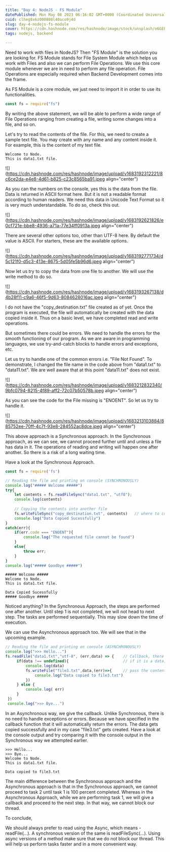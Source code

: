 ```yaml
---
title: "Day 4: NodeJS - FS Module"
datePublished: Mon May 08 2023 06:16:02 GMT+0000 (Coordinated Universal Time)
cuid: clheg8x6z000808l40aco9j4d
slug: day-4-nodejs-fs-module
cover: https://cdn.hashnode.com/res/hashnode/image/stock/unsplash/o6GEPQXnqMY/upload/7fe37080f4a3a5a3a9e09b483da00b56.jpeg
tags: nodejs, backend

---
```


Need to work with files in NodeJS? Then "FS Module" is the solution you are looking for. FS Module stands for File System Module which helps us work with Files and also we can perform File Operations. We use this core module whenever we are in need to perform any file operation. File Operations are especially required when Backend Development comes into the frame.

As FS Module is a core module, we just need to import it in order to use its functionalities.

```javascript
const fs = require("fs")
```

By writing the above statement, we will be able to perform a wide range of File Operations ranging from creating a file, writing some changes into a file, and so on.

Let's try to read the contents of the file. For this, we need to create a sample text file. You may create with any name and any content inside it. For example, this is the content of my text file.

```plaintext
Welcome to Node. 
This is data1.txt file.
```

![](https://cdn.hashnode.com/res/hashnode/image/upload/v1683192312221/8c6ce2da-e4e8-4d61-b825-c23c8565ba91.jpeg align="center")

As you can the numbers on the console, yes this is the data from the file. Data is returned in ASCII format here. But it is not a readable format according to human readers. We need this data in Unicode Text Format so it is very much understandable. To do so, check this out.

![](https://cdn.hashnode.com/res/hashnode/image/upload/v1683192621826/e0cf721e-bbe8-4936-a71a-77e34ff0913a.jpeg align="center")

There are several other options too, other than UTF-8 here. By default the value is ASCII. For starters, these are the available options.

![](https://cdn.hashnode.com/res/hashnode/image/upload/v1683192771734/d5c121f0-d5c3-413e-8675-5d05fe5b96d6.jpeg align="center")

Now let us try to copy the data from one file to another. We will use the write method to do so.

![](https://cdn.hashnode.com/res/hashnode/image/upload/v1683193267138/d4b28f11-c9a6-46f5-9d63-8084628016ac.jpeg align="center")

I do not have the "copy\_destination.txt" file created as of yet. Once the program is executed, the file will automatically be created with the data copied inside it. Thus on a basic level, we have completed read and write operations.

But sometimes there could be errors. We need to handle the errors for the smooth functioning of our program. As we are aware in programming languages, we use try-and-catch blocks to handle errors and exceptions, etc.

Let us try to handle one of the common errors i.e. "File Not Found". To demonstrate, I changed the file name in the code above from "data1.txt" to "data11.txt". We are well aware that at this point "data11.txt" does not exist.

![](https://cdn.hashnode.com/res/hashnode/image/upload/v1683212832340/9bfc0794-8215-4f89-aff2-72c07b50578b.jpeg align="center")

As you can see the code for the File missing is "ENOENT". So let us try to handle it.

![](https://cdn.hashnode.com/res/hashnode/image/upload/v1683213103884/885752ee-70ff-4c7f-93e8-284552ac8dce.jpeg align="center")

This above approach is a Synchronous approach. In the Synchronous approach, as we can see, we cannot proceed further until and unless a file has data in it. The operations of reading and writing will happen one after another. So there is a risk of a long waiting time.

Have a look at the Synchronous Approach.

```javascript
const fs = require('fs')

// Reading the file and printing on console (SYNCHRONOUSLY)
console.log("##### Welcome #####")
try{
    let contents = fs.readFileSync("data1.txt", "utf8");
    console.log(contents)
    
    // Copying the contents into another file
    fs.writeFileSync("copy_destination.txt", contents)   // where to copy, what to copy
    console.log("Data Copied Sucessfully")
}
catch(err){
    if(err.code === "ENOENT"){
        console.log("The requested file cannot be found")
    }
    else{
        throw err;
    }
}
console.log("##### Goodbye #####")
```

```plaintext
##### Welcome #####
Welcome to Node. 
This is data1.txt file.

Data Copied Sucessfully
##### Goodbye #####
```

Noticed anything? In the Synchronous Approach, the steps are performed one after another. Until step 1 is not completed, we will not head to next step. The tasks are performed sequentially. This may slow down the time of execution.

We can use the Asynchronous approach too. We will see that in the upcoming example.

```javascript
// Reading the file and printing on console (ASYNCHRONOUSLY)
console.log(">>> Hello...")
fs.readFile("data1.txt","utf-8", (err,data) => {    // Callback, there will be either error or data as an output
     if(data !== undefined){                        // if it is a data, then print on console and copy it to file
         console.log(data)
         fs.writeFile("file3.txt",data,(err)=>{     // pass the contents as in "data" variable
             console.log("Data copied to file3.txt")     
         })
     } else {
         console.log( err)
     }
 })
 console.log(">>> Bye...")
```

In an Asynchronous way, we give the callback. Unlike Synchronous, there is no need to handle exceptions or errors. Because we have specified in the callback function that it will automatically return the errors. The data gets copied successfully and in my case "file3.txt" gets created. Have a look at the console output and try comparing it with the console output in the Synchronous way we attempted earlier.

```plaintext
>>> Hello...
>>> Bye...
Welcome to Node.
This is data1.txt file.

Data copied to file3.txt
```

The main difference between the Synchronous approach and the Asynchronous approach is that in the Synchronous approach, we cannot proceed to task 2 until task 1 is 100 percent completed. Whereas in the Asynchronous Approach, while we are performing task 1, we will give a callback and proceed to the next step. In that way, we cannot block our thread.

To conclude,

We should always prefer to read using the Async, which means - readFile(...). A synchronous version of the same is readFileSync(...). Using async versions of a method make sure that we do not block our thread. This will help us perform tasks faster and in a more convenient way.